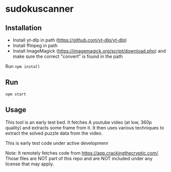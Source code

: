 # sudokuscanner

## Installation
- Install yt-dlp in path (https://github.com/yt-dlp/yt-dlp)
- Install ffmpeg in path
- Install ImageMagick (https://imagemagick.org/script/download.php) and make sure the correct "convert" is found in the path

Run `npm install`


## Run
`npm start`


## Usage
This tool is an early test bed. It fetches A youtube video (at low, 360p quality) and extracts some frame from it.
It then uses various techniques to extract the solved puzzle data from the video.

This is early test code under active developmenr

Note: It remotely fetches code from https://app.crackingthecryptic.com/.
Those files are NOT part of this repo and are NOT included under any license that may apply.
